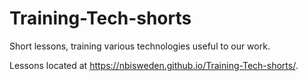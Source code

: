 # Training-Tech-shorts
Short lessons, training various technologies useful to our work.

Lessons located at https://nbisweden.github.io/Training-Tech-shorts/.